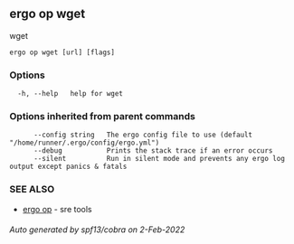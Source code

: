 ## ergo op wget

wget

```
ergo op wget [url] [flags]
```

### Options

```
  -h, --help   help for wget
```

### Options inherited from parent commands

```
      --config string   The ergo config file to use (default "/home/runner/.ergo/config/ergo.yml")
      --debug           Prints the stack trace if an error occurs
      --silent          Run in silent mode and prevents any ergo log output except panics & fatals
```

### SEE ALSO

* [ergo op](ergo_op.md)	 - sre tools

###### Auto generated by spf13/cobra on 2-Feb-2022
